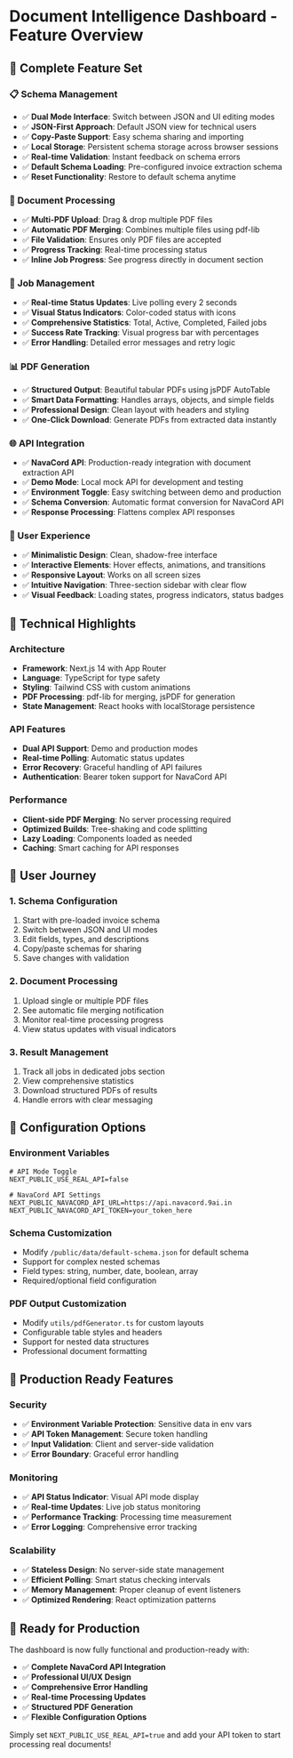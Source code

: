 # Document Intelligence Dashboard - Feature Overview

## 🎯 **Complete Feature Set**

### **📋 Schema Management**
- ✅ **Dual Mode Interface**: Switch between JSON and UI editing modes
- ✅ **JSON-First Approach**: Default JSON view for technical users
- ✅ **Copy-Paste Support**: Easy schema sharing and importing
- ✅ **Local Storage**: Persistent schema storage across browser sessions
- ✅ **Real-time Validation**: Instant feedback on schema errors
- ✅ **Default Schema Loading**: Pre-configured invoice extraction schema
- ✅ **Reset Functionality**: Restore to default schema anytime

### **📄 Document Processing**
- ✅ **Multi-PDF Upload**: Drag & drop multiple PDF files
- ✅ **Automatic PDF Merging**: Combines multiple files using pdf-lib
- ✅ **File Validation**: Ensures only PDF files are accepted
- ✅ **Progress Tracking**: Real-time processing status
- ✅ **Inline Job Progress**: See progress directly in document section

### **💼 Job Management**
- ✅ **Real-time Status Updates**: Live polling every 2 seconds
- ✅ **Visual Status Indicators**: Color-coded status with icons
- ✅ **Comprehensive Statistics**: Total, Active, Completed, Failed jobs
- ✅ **Success Rate Tracking**: Visual progress bar with percentages
- ✅ **Error Handling**: Detailed error messages and retry logic

### **📊 PDF Generation**
- ✅ **Structured Output**: Beautiful tabular PDFs using jsPDF AutoTable
- ✅ **Smart Data Formatting**: Handles arrays, objects, and simple fields
- ✅ **Professional Design**: Clean layout with headers and styling
- ✅ **One-Click Download**: Generate PDFs from extracted data instantly

### **🌐 API Integration**
- ✅ **NavaCord API**: Production-ready integration with document extraction API
- ✅ **Demo Mode**: Local mock API for development and testing
- ✅ **Environment Toggle**: Easy switching between demo and production
- ✅ **Schema Conversion**: Automatic format conversion for NavaCord API
- ✅ **Response Processing**: Flattens complex API responses

### **🎨 User Experience**
- ✅ **Minimalistic Design**: Clean, shadow-free interface
- ✅ **Interactive Elements**: Hover effects, animations, and transitions
- ✅ **Responsive Layout**: Works on all screen sizes
- ✅ **Intuitive Navigation**: Three-section sidebar with clear flow
- ✅ **Visual Feedback**: Loading states, progress indicators, status badges

## 🚀 **Technical Highlights**

### **Architecture**
- **Framework**: Next.js 14 with App Router
- **Language**: TypeScript for type safety
- **Styling**: Tailwind CSS with custom animations
- **PDF Processing**: pdf-lib for merging, jsPDF for generation
- **State Management**: React hooks with localStorage persistence

### **API Features**
- **Dual API Support**: Demo and production modes
- **Real-time Polling**: Automatic status updates
- **Error Recovery**: Graceful handling of API failures
- **Authentication**: Bearer token support for NavaCord API

### **Performance**
- **Client-side PDF Merging**: No server processing required
- **Optimized Builds**: Tree-shaking and code splitting
- **Lazy Loading**: Components loaded as needed
- **Caching**: Smart caching for API responses

## 📱 **User Journey**

### **1. Schema Configuration**
1. Start with pre-loaded invoice schema
2. Switch between JSON and UI modes
3. Edit fields, types, and descriptions
4. Copy/paste schemas for sharing
5. Save changes with validation

### **2. Document Processing**
1. Upload single or multiple PDF files
2. See automatic file merging notification
3. Monitor real-time processing progress
4. View status updates with visual indicators

### **3. Result Management**
1. Track all jobs in dedicated jobs section
2. View comprehensive statistics
3. Download structured PDFs of results
4. Handle errors with clear messaging

## 🔧 **Configuration Options**

### **Environment Variables**
```env
# API Mode Toggle
NEXT_PUBLIC_USE_REAL_API=false

# NavaCord API Settings
NEXT_PUBLIC_NAVACORD_API_URL=https://api.navacord.9ai.in
NEXT_PUBLIC_NAVACORD_API_TOKEN=your_token_here
```

### **Schema Customization**
- Modify `/public/data/default-schema.json` for default schema
- Support for complex nested schemas
- Field types: string, number, date, boolean, array
- Required/optional field configuration

### **PDF Output Customization**
- Modify `utils/pdfGenerator.ts` for custom layouts
- Configurable table styles and headers
- Support for nested data structures
- Professional document formatting

## 🎯 **Production Ready Features**

### **Security**
- ✅ **Environment Variable Protection**: Sensitive data in env vars
- ✅ **API Token Management**: Secure token handling
- ✅ **Input Validation**: Client and server-side validation
- ✅ **Error Boundary**: Graceful error handling

### **Monitoring**
- ✅ **API Status Indicator**: Visual API mode display
- ✅ **Real-time Updates**: Live job status monitoring
- ✅ **Performance Tracking**: Processing time measurement
- ✅ **Error Logging**: Comprehensive error tracking

### **Scalability**
- ✅ **Stateless Design**: No server-side state management
- ✅ **Efficient Polling**: Smart status checking intervals
- ✅ **Memory Management**: Proper cleanup of event listeners
- ✅ **Optimized Rendering**: React optimization patterns

## 🚀 **Ready for Production**

The dashboard is now fully functional and production-ready with:
- ✅ **Complete NavaCord API Integration**
- ✅ **Professional UI/UX Design**
- ✅ **Comprehensive Error Handling**
- ✅ **Real-time Processing Updates**
- ✅ **Structured PDF Generation**
- ✅ **Flexible Configuration Options**

Simply set `NEXT_PUBLIC_USE_REAL_API=true` and add your API token to start processing real documents!
